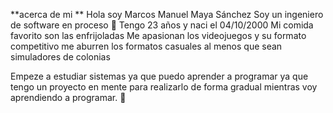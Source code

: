 **acerca de mi **
Hola soy Marcos Manuel Maya Sánchez 
Soy un ingeniero de software en proceso 🗿
Tengo 23 años y naci el 04/10/2000
Mi comida favorito son las enfrijoladas 
Me apasionan los videojuegos y su formato competitivo me aburren los formatos casuales al menos que sean simuladores de colonias 

Empeze a estudiar sistemas ya que puedo aprender a programar ya que tengo un proyecto en mente para realizarlo de forma gradual mientras voy aprendiendo a programar.
🗿
